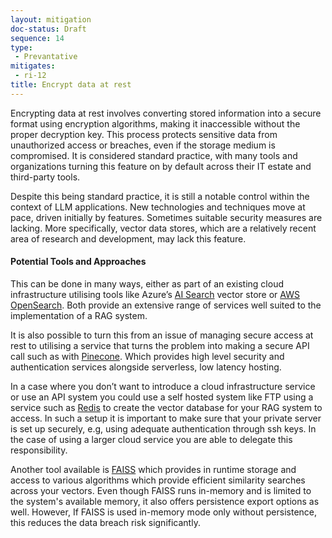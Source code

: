 ```yaml
---
layout: mitigation
doc-status: Draft
sequence: 14
type:
 - Prevantative
mitigates:
 - ri-12
title: Encrypt data at rest
---
```


Encrypting data at rest involves converting stored information into a secure format using encryption algorithms, making it inaccessible without the proper decryption key. This process protects sensitive data from unauthorized access or breaches, even if the storage medium is compromised. It is considered standard practice, with many tools and organizations turning this feature on by default across their IT estate and third-party tools.

Despite this being standard practice, it is still a notable control within the context of LLM applications. New technologies and techniques move at pace, driven initially by features. Sometimes suitable security measures are lacking. More specifically, vector data stores, which are a relatively recent area of research and development, may lack this feature. 

#### Potential Tools and Approaches

This can be done in many ways, either as part of an existing cloud infrastructure utilising tools like Azure’s [AI Search](https://learn.microsoft.com/en-us/azure/search/search-what-is-azure-search) vector store or [AWS OpenSearch](https://aws.amazon.com/opensearch-service/). Both provide an extensive range of services well suited to the implementation of a RAG system.

It is also possible to turn this from an issue of managing secure access at rest to utilising a service that turns the problem into making a secure API call such as with [Pinecone](https://docs.pinecone.io/home). Which provides high level security and authentication services alongside serverless, low latency hosting. 

In a case where you don’t want to introduce a cloud infrastructure service or use an API system you could use a self hosted system like FTP using a service such as [Redis](https://redis.io/docs/latest/develop/get-started/rag/) to create the vector database for your RAG system to access. In such a setup it is important to make sure that your private server is set up securely, e.g, using adequate authentication through ssh keys. In the case of using a larger cloud service you are able to delegate this responsibility.

Another tool available is [FAISS](https://faiss.ai/) which provides in runtime storage and access to various algorithms which provide efficient similarity searches across your vectors. Even though FAISS runs in-memory and is limited to the system's available memory, it also offers persistence export options as well. However, If FAISS is used in-memory mode only without persistence, this reduces the data breach risk significantly.
